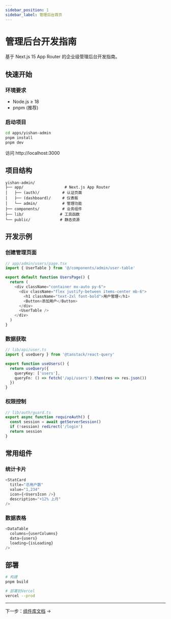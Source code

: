 ```yaml
---
sidebar_position: 1
sidebar_label: 管理后台首页
---
```


# 管理后台开发指南

基于 Next.js 15 App Router 的企业级管理后台开发指南。

## 快速开始

### 环境要求
- Node.js ≥ 18
- pnpm (推荐)

### 启动项目
```bash
cd apps/yishan-admin
pnpm install
pnpm dev
```

访问 http://localhost:3000

## 项目结构

```
yishan-admin/
├── app/                  # Next.js App Router
│   ├── (auth)/          # 认证页面
│   ├── (dashboard)/     # 仪表板
│   └── admin/           # 管理功能
├── components/          # 业务组件
├── lib/                # 工具函数
└── public/             # 静态资源
```

## 开发示例

### 创建管理页面

```typescript
// app/admin/users/page.tsx
import { UserTable } from '@/components/admin/user-table'

export default function UsersPage() {
  return (
    <div className="container mx-auto py-6">
      <div className="flex justify-between items-center mb-6">
        <h1 className="text-2xl font-bold">用户管理</h1>
        <Button>添加用户</Button>
      </div>
      <UserTable />
    </div>
  )
}
```

### 数据获取

```typescript
// lib/api/user.ts
import { useQuery } from '@tanstack/react-query'

export function useUsers() {
  return useQuery({
    queryKey: ['users'],
    queryFn: () => fetch('/api/users').then(res => res.json())
  })
}
```

### 权限控制

```typescript
// lib/auth/guard.ts
export async function requireAuth() {
  const session = await getServerSession()
  if (!session) redirect('/login')
  return session
}
```

## 常用组件

### 统计卡片

```typescript
<StatCard
  title="总用户数"
  value="1,234"
  icon={<UsersIcon />}
  description="+12% 上月"
/>
```

### 数据表格

```typescript
<DataTable
  columns={userColumns}
  data={users}
  loading={isLoading}
/>
```

## 部署

```bash
# 构建
pnpm build

# 部署到Vercel
vercel --prod
```

---

下一步：[组件库文档](../components) →